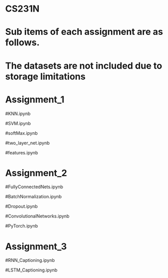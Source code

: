 # CS231N
# Sub items of each assignment are as follows.
# The datasets are not included due to storage limitations
# Assignment_1
  #KNN.ipynb
  
  #SVM.ipynb
  
  #softMax.ipynb

  #two_layer_net.ipynb

  #features.ipynb

# Assignment_2
  #FullyConnectedNets.ipynb

  #BatchNormalization.ipynb

  #Dropout.ipynb

  #ConvolutionalNetworks.ipynb

  #PyTorch.ipynb

# Assignment_3
  #RNN_Captioning.ipynb

  #LSTM_Captioning.ipynb
